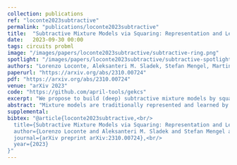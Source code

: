```yaml
---
collection: publications
ref: "loconte2023subtractive"
permalink: "publications/loconte2023subtractive"
title:  "Subtractive Mixture Models via Squaring: Representation and Learning"
date:   2023-09-30 00:00
tags: circuits probml
image: "/images/papers/loconte2023subtractive/subtractive-ring.png"
spotlight: "/images/papers/loconte2023subtractive/subtractive-spotlight.png"
authors: "Lorenzo Loconte, Aleksanteri M. Sladek, Stefan Mengel, Martin Trapp, Arno Solin, Nicolas Gillis, Antonio Vergari"
paperurl: "https://arxiv.org/abs/2310.00724"
pdf: "https://arxiv.org/abs/2310.00724"
venue: "arXiv 2023"
code: "https://github.com/april-tools/gekcs"
excerpt: "We propose to build (deep) subtractive mixture models by squaring circuits. We theoretically prove their expressiveness by deriving an exponential lowerbound on the size of circuits with positive parameters only."
abstract: "Mixture models are traditionally represented and learned by adding several distributions as components. Allowing mixtures to subtract probability mass or density can drastically reduce the number of components needed to model complex distributions. However, learning such subtractive mixtures while ensuring they still encode a non-negative function is challenging. We investigate how to learn and perform inference on deep subtractive mixtures by squaring them. We do this in the framework of probabilistic circuits, which enable us to represent tensorized mixtures and generalize several other subtractive models. We theoretically prove that the class of squared circuits allowing subtractions can be exponentially more expressive than traditional additive mixtures; and, we empirically show this increased expressiveness on a series of real-world distribution estimation tasks."
supplemental: 
bibtex: "@article{loconte2023subtractive,<br/>
  title={Subtractive Mixture Models via Squaring: Representation and Learning},<br/>
  author={Lorenzo Loconte and Aleksanteri M. Sladek and Stefan Mengel and Martin Trapp and Arno Solin and Nicolas Gillis and Antonio Vergari},<br/>
  journal={arXiv preprint arXiv:2310.00724},<br/>
  year={2023}
}"
---
```

